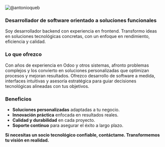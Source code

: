 
![@antonioqueb](https://github.com/user-attachments/assets/92d6c982-cef2-494a-a333-ca6b8f2f3ad0)

### **Desarrollador de software orientado a soluciones funcionales**

Soy desarrollador backend con experiencia en frontend. Transformo ideas en soluciones tecnológicas concretas, con un enfoque en rendimiento, eficiencia y calidad.

### **Lo que ofrezco**
Con años de experiencia en Odoo y otros sistemas, afronto problemas complejos y los convierto en soluciones personalizadas que optimizan procesos y mejoran resultados. Ofrezco desarrollo de software a medida, interfaces intuitivas y asesoría estratégica para guiar decisiones tecnológicas alineadas con tus objetivos.

### **Beneficios**
- **Soluciones personalizadas** adaptadas a tu negocio.
- **Innovación práctica** enfocada en resultados reales.
- **Calidad y durabilidad** en cada proyecto.
- **Soporte continuo** para asegurar el éxito a largo plazo.

**Si necesitas un socio tecnológico confiable, contáctame. Transformemos tu visión en realidad.**
